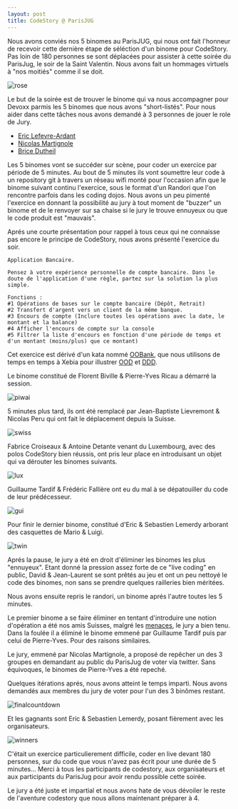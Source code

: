 ```yaml
---
layout: post
title: CodeStory @ ParisJUG
---
```


Nous avons conviés nos 5 binomes au ParisJUG, qui nous ont fait l'honneur de recevoir cette dernière étape de séléction d'un binome pour CodeStory.
Pas loin de 180 personnes se sont déplacées pour assister à cette soirée du ParisJug, le soir de la Saint Valentin. Nous avons fait un hommages virtuels à "nos moitiés" comme il se doit.

![rose](/images/rose.jpeg)

Le but de la soirée est de trouver le binome qui va nous accompagner pour Devoxx parmis les 5 binomes que nous avons "short-listés".
Pour nous aider dans cette tâches nous avons demandé à 3 personnes de jouer le role de Jury.
* [Eric Lefevre-Ardant](http://ericlefevre.net/)
* [Nicolas Martignole](http://www.touilleur-express.fr/)
* [Brice Dutheil](http://blog.arkey.fr/)

Les 5 binomes vont se succéder sur scène, pour coder un exercice par période de 5 minutes. Au bout de 5 minutes ils vont soumettre leur code à un repository git à travers un réseau wifi monté pour l'occasion afin que le binome suivant continu l'exercice, sous le format d'un Randori que l'on rencontre parfois dans les coding dojos. Nous avons un peu pimenté l'exercice en donnant la possibilité au jury à tout moment de "buzzer" un binome et de le renvoyer sur sa chaise si le jury le trouve ennuyeux ou que le code produit est "mauvais".

Aprés une courte présentation pour rappel à tous ceux qui ne connaisse pas encore le principe de CodeStory, nous avons présenté l'exercice du soir.

    Application Bancaire.
    
    Pensez à votre expérience personnelle de compte bancaire. Dans le doute de l'application d'une règle, partez sur la solution la plus simple.

    Fonctions :
    #1 Opérations de bases sur le compte bancaire (Dépôt, Retrait)
    #2 Transfert d'argent vers un client de la même banque.
    #3 Encours de compte (Inclure toutes les opérations avec la date, le montant et la balance)
    #4 Afficher l'encours de compte sur la console
    #5 Filtrer la liste d'encours en fonction d'une période de temps et d'un montant (moins/plus) que ce montant)
    
Cet exercice est dérivé d'un kata nommé [OOBank](https://github.com/xebia-france/oobank-kata), que nous utilisons de temps en temps à Xebia pour illustrer [OOD](http://c2.com/cgi/wiki?PrinciplesOfObjectOrientedDesign) et [DDD](http://c2.com/cgi/wiki?DomainDrivenDesign).

Le binome constitué de Florent Biville & Pierre-Yves Ricau a démarré la session.

![piwai](/images/piwai.jpeg)

5 minutes plus tard, ils ont été remplacé par Jean-Baptiste Lievremont & Nicolas Peru qui ont fait le déplacement depuis la Suisse.

![swiss](/images/swissguys.jpeg)

Fabrice Croiseaux & Antoine Detante venant du Luxembourg, avec des polos CodeStory bien réussis, ont pris leur place en introduisant un objet qui va dérouter les binomes suivants.

![lux](/images/fabrice.jpeg)

Guillaume Tardif & Frédéric Fallière ont eu du mal à se dépatouiller du code de leur prédécesseur.

![gui](/images/guillaume.jpeg)

Pour finir le dernier binome, constitué d'Eric & Sebastien Lemerdy arborant des casquettes de Mario & Luigi.

![twin](/images/twin.jpeg)

Aprés la pause, le jury a été en droit d'éliminer les binomes les plus "ennuyeux". Etant donné la pression assez forte de ce "live coding" en public, David & Jean-Laurent se sont prêtés au jeu et ont un peu nettoyé le code des binomes, non sans se prendre quelques railleries bien méritées.

Nous avons ensuite repris le randori, un binome aprés l'autre toutes les 5 minutes.

Le premier binome a se faire éliminer en tentant d'introduire une notion d'opération a été nos amis Suisses, malgré les [menaces](https://twitter.com/#!/GenevaJUG/status/169528342876389376), le jury a bien tenu. Dans la foulée il a éliminé le binome emmené par Guillaume Tardif puis par celui de Pierre-Yves. Pour des raisons similaires.

Le jury, emmené par Nicolas Martignole, a proposé de repêcher un des 3 groupes en demandant au public du ParisJug de voter via twitter. Sans équivoques, le binomes de Pierre-Yves a été repeché.


Quelques itérations aprés, nous avons atteint le temps imparti. Nous avons demandés aux membres du jury de voter pour l'un des 3 binômes restant.

![finalcountdown](/images/finalcountdown.jpeg)

Et les gagnants sont Eric & Sebastien Lemerdy, posant fièrement avec les organisateurs.

![winners](/images/winners.jpeg)

C'était un exercice particulierement difficile, coder en live devant 180 personnes, sur du code que vous n'avez pas écrit pour une durée de 5 minutes...
Merci à tous les participants de codestory, aux organisateurs et aux participants du ParisJug pour avoir rendu possible cette soirée.

Le jury a été juste et impartial et nous avons hate de vous dévoiler le reste de l'aventure codestory que nous allons maintenant préparer à 4.



